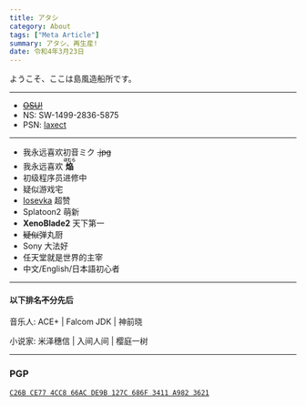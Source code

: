 ```yaml
---
title: アタシ
category: About
tags: ["Meta Article"]
summary: アタシ、再生産!
date: 令和4年3月23日
---
```


ようこそ、ここは島風造船所です。

---

- [~~OSU!~~](https://osu.ppy.sh/users/6428299)
- NS: SW-1499-2836-5875
- PSN: [laxect](https://psnine.com/psnid/laxect)

---

- 我永远喜欢初音ミク ~~.jpg~~
- 我永远喜欢 **<ruby>焔<rt>ほむら</rt></ruby>**
- 初级程序员进修中
- 疑似游戏宅
- [Iosevka](https://github.com/be5invis/Iosevka) 超赞
- Splatoon2 萌新
- **XenoBlade2** 天下第一
- <del>疑似</del>弹丸厨
- Sony 大法好
- 任天堂就是世界的主宰
- 中文/English/日本語初心者

---

#### 以下排名<del>不</del>分先后

音乐人: ACE+ | Falcom JDK | 神前晓

小说家: 米泽穗信 | 入间人间 | 樱庭一树

---

### PGP

[`C26B CE77 4CC8 66AC DE9B 127C 686F 3411 A982 3621`](https://meta.sr.ht/~fubuki.pgp)
